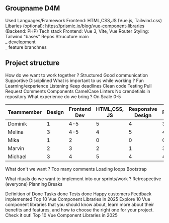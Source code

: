 Groupname D4M
---
Used Languages/Framework
Frontend: HTML,CSS,JS (Vue.js, Tailwind.css)
Libaries (optional): https://prismic.io/blog/vue-component-libraries
(Backend: PHP)
Tech stack
Frontend: Vue 3, Vite, Vue Router
Styling: Tailwind "bases"
Repos Strucuture
main
  \
   \_ development
        \
          \_ feature branchnes



Project structure
---
How do we want to work together ?
Structured
Good communication
Supportive
Disciplined
What is important to us while working ?
Fun
Learning/experience
Listening
Keep deadlines
Clean code
Testing
Pull Request
Comments
Components
CamelCase
Linters
No crendetials in repository
What experience do we bring ? 
 On Scale 0-5

| Teammember | Design | Frontend Dev | HTML,CSS, JS | Responsive Design | Frameworks |
| --- | --- | --- | --- | --- |  --- |
| Dominik | 1 | 4-5 | 5 | 4 | 3-4 |
| Melina | 3 | 4-5 | 4 | 5 | 4 |
| Mika | 1 | 2 | 0 | 0 | 0 |
| Marvin | 2 | 3 | 2 | 1 | 3 |
| Michael | 3 | 4 | 5 | 4 | 4 |

What don't we want ?
Too many comments
Loading loops
Bootstrap

What rituals do we want to implement into our sprints/work ?
Retrospective (everyone)
Planning
Breaks


Definition of Done
Tasks done
Tests done
Happy customers
Feedback implemented
Top 10 Vue Component Libraries in 2025
Explore 10 Vue component libraries that you should know about, learn more about their benefits and features, and how to choose the right one for your project. Check it out!
Top 10 Vue Component Libraries in 2025
